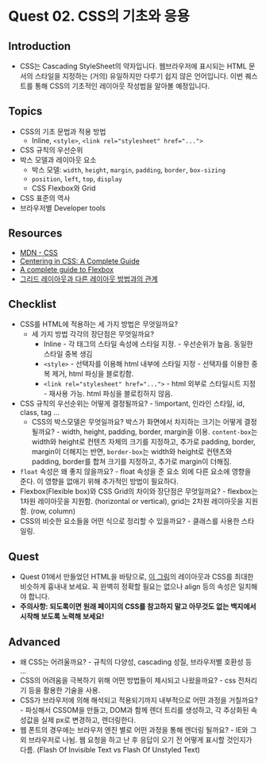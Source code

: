 # Quest 02. CSS의 기초와 응용

## Introduction
* CSS는 Cascading StyleSheet의 약자입니다. 웹브라우저에 표시되는 HTML 문서의 스타일을 지정하는 (거의) 유일하지만 다루기 쉽지 않은 언어입니다. 이번 퀘스트를 통해 CSS의 기초적인 레이아웃 작성법을 알아볼 예정입니다.

## Topics
* CSS의 기초 문법과 적용 방법
  * Inline, `<style>`, `<link rel="stylesheet" href="...">`
* CSS 규칙의 우선순위
* 박스 모델과 레이아웃 요소
  * 박스 모델: `width`, `height`, `margin`, `padding`, `border`, `box-sizing`
  * `position`, `left`, `top`, `display`
  * CSS Flexbox와 Grid
* CSS 표준의 역사
* 브라우저별 Developer tools

## Resources
* [MDN - CSS](https://developer.mozilla.org/ko/docs/Web/CSS)
* [Centering in CSS: A Complete Guide](https://css-tricks.com/centering-css-complete-guide/)
* [A complete guide to Flexbox](https://css-tricks.com/snippets/css/a-guide-to-flexbox/)
* [그리드 레이아웃과 다른 레이아웃 방법과의 관계](https://developer.mozilla.org/ko/docs/Web/CSS/CSS_Grid_Layout/%EA%B7%B8%EB%A6%AC%EB%93%9C_%EB%A0%88%EC%9D%B4%EC%95%84%EC%9B%83%EA%B3%BC_%EB%8B%A4%EB%A5%B8_%EB%A0%88%EC%9D%B4%EC%95%84%EC%9B%83_%EB%B0%A9%EB%B2%95%EA%B3%BC%EC%9D%98_%EA%B4%80%EA%B3%84)

## Checklist
* CSS를 HTML에 적용하는 세 가지 방법은 무엇일까요?
  * 세 가지 방법 각각의 장단점은 무엇일까요?
    * Inline - 각 태그의 스타일 속성에 스타일 지정. - 우선순위가 높음. 동일한 스타일 중복 생김
    * `<style>` - 선택자를 이용해 html 내부에 스타일 지정 - 선택자를 이용한 중복 제거, html 파싱을 블로킹함.
    * `<link rel="stylesheet" href="...">` - html 외부로 스타일시트 지정 - 재사용 가능. html 파싱을 블로킹하지 않음.
* CSS 규칙의 우선순위는 어떻게 결정될까요? - !important, 인라인 스타일, id, class, tag ...
  * CSS의 박스모델은 무엇일까요? 박스가 화면에서 차지하는 크기는 어떻게 결정될까요? - width, height, padding, border, margin을 이용. `content-box`는 width와 height로 컨텐츠 자체의 크기를 지정하고, 추가로 padding, border, margin이 더해지는 반면, `border-box`는 width와 height로 컨텐츠와 padding, border를 합쳐 크기를 지정하고, 추가로 margin이 더해짐.
* `float` 속성은 왜 좋지 않을까요? - float 속성을 준 요소 외에 다른 요소에 영향을 준다. 이 영향을 없애기 위해 추가적인 방법이 필요하다.
* Flexbox(Flexible box)와 CSS Grid의 차이와 장단점은 무엇일까요? - flexbox는 1차원 레이아웃을 지원함. (horizontal or vertical), grid는 2차원 레이아웃을 지원함. (row, column)
* CSS의 비슷한 요소들을 어떤 식으로 정리할 수 있을까요? - 클래스를 사용한 스타일링.

## Quest
* Quest 01에서 만들었던 HTML을 바탕으로, [이 그림](screen.png)의 레이아웃과 CSS를 최대한 비슷하게 흉내내 보세요. 꼭 완벽히 정확할 필요는 없으나 align 등의 속성은 일치해야 합니다.
* **주의사항: 되도록이면 원래 페이지의 CSS를 참고하지 말고 아무것도 없는 백지에서 시작해 보도록 노력해 보세요!**

## Advanced
* 왜 CSS는 어려울까요? - 규칙의 다양성, cascading 성질, 브라우저별 호환성 등 ...
* CSS의 어려움을 극복하기 위해 어떤 방법들이 제시되고 나왔을까요? - css 전처리기  등을 활용한 기술을 사용.
* CSS가 브라우저에 의해 해석되고 적용되기까지 내부적으로 어떤 과정을 거칠까요? - 파싱해서 CSSOM을 만들고, DOM과 함께 렌더 트리를 생성하고, 각 추상화된 속성값을 실제 px로 변경하고, 렌더링한다.
* 웹 폰트의 경우에는 브라우저 엔진 별로 어떤 과정을 통해 렌더링 될까요? - IE와 그외 브라우저로 나뉨. 웹 요청을 하고 난 후 응답이 오기 전 어떻게 표시할 것인지가 다름. (Flash Of Invisible Text vs Flash Of Unstyled Text)
